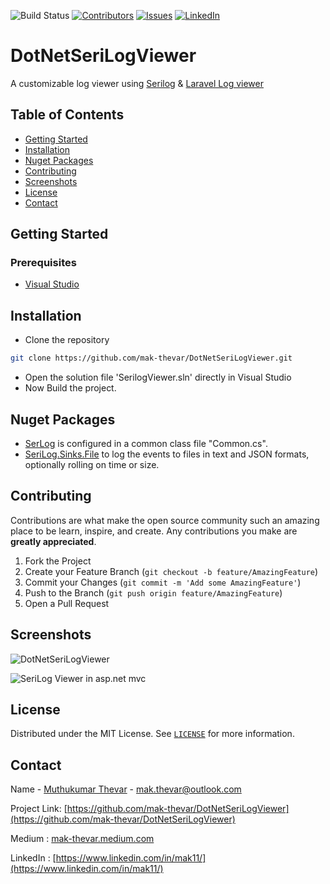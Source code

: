 ![Build Status](https://github.com/mak-thevar/DotNetSeriLogViewer/workflows/Build%20the%20project/badge.svg)
[![Contributors][contributors-shield]][contributors-url]
[![Issues][issues-shield]][issues-url]
[![LinkedIn][linkedin-shield]][linkedin-url]

# DotNetSeriLogViewer
A customizable log viewer using [Serilog](https://serilog.net/) & [Laravel Log viewer](https://github.com/rap2hpoutre/laravel-log-viewer)

## Table of Contents
* [Getting Started](#getting-started)
* [Installation](#installation)
* [Nuget Packages](#nuget-packages)
* [Contributing](#contributing)
* [Screenshots](#Screenshots)
* [License](#license)
* [Contact](#contact)



## Getting Started
### Prerequisites
- [Visual Studio](https://visualstudio.microsoft.com/)


## Installation

- Clone the repository
```sh
git clone https://github.com/mak-thevar/DotNetSeriLogViewer.git
```
- Open the solution file 'SerilogViewer.sln' directly in Visual Studio
- Now Build the project.



## Nuget Packages
- [SerLog](https://serilog.net/) is configured in a common class file "Common.cs".
- [SeriLog.Sinks.File](https://github.com/serilog/serilog-sinks-file) to log the events to files in text and JSON formats, optionally rolling on time or size.

## Contributing

Contributions are what make the open source community such an amazing place to be learn, inspire, and create. Any contributions you make are **greatly appreciated**.

1. Fork the Project
2. Create your Feature Branch (`git checkout -b feature/AmazingFeature`)
3. Commit your Changes (`git commit -m 'Add some AmazingFeature'`)
4. Push to the Branch (`git push origin feature/AmazingFeature`)
5. Open a Pull Request


## Screenshots
![DotNetSeriLogViewer](https://cdn-images-1.medium.com/max/1500/1*Mi0kKXFCVGgcn3LLokimAQ.png)

![SeriLog Viewer in asp.net mvc](https://i.imgur.com/Jy6p4qX.gif)


<!-- LICENSE -->
## License

Distributed under the MIT License. See [`LICENSE`](https://github.com/mak-thevar/DotNetSeriLogViewer/blob/master/LICENSE) for more information.

<!-- CONTACT -->
## Contact

Name - [Muthukumar Thevar](#) - mak.thevar@outlook.com

Project Link: [https://github.com/mak-thevar/DotNetSeriLogViewer](https://github.com/mak-thevar/DotNetSeriLogViewer)

Medium : [mak-thevar.medium.com](https://mak-thevar.medium.com)

LinkedIn : [https://www.linkedin.com/in/mak11/](https://www.linkedin.com/in/mak11/)


[contributors-shield]: https://img.shields.io/github/contributors/mak-thevar/DotNetSeriLogViewer.svg?style=flat-square
[contributors-url]: https://github.com/mak-thevar/DotNetSeriLogViewer/graphs/contributors

[issues-shield]: https://img.shields.io/github/issues/mak-thevar/DotNetSeriLogViewer.svg?style=flat-square
[issues-url]: https://github.com/mak-thevar/DotNetSeriLogViewer/issues
[linkedin-shield]: https://img.shields.io/badge/-LinkedIn-black.svg?style=flat-square&logo=linkedin&colorB=555
[linkedin-url]: https://www.linkedin.com/in/mak11/
